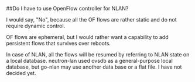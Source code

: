 ##Do I have to use OpenFlow controller for NLAN?

I would say, "No", because all the OF flows are rather static and do not require dynamic control.

OF flows are ephemeral, but I would rather want a capability to add persistent flows that survives over reboots.

In case of NLAN, all the flows will be resumed by referring to NLAN state on a local database. neutron-lan used ovsdb as a general-purpose local database, but go-nlan may use another data base or a flat file. I have not decided yet.
